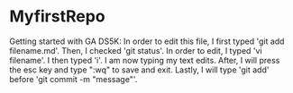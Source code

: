# MyfirstRepo
Getting started with GA DS5K:
In order to edit this file, I first typed 'git add filename.md'.
Then, I checked 'git status'.
In order to edit, I typed 'vi filename'.
I then typed 'i'.
I am now typing my text edits.
After, I will press the esc key and type ":wq" to save and exit.
Lastly, I will type 'git add' before 'git commit -m "message"'.
